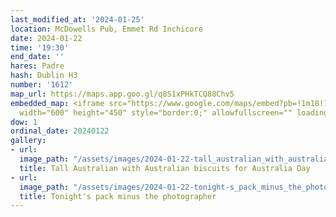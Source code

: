```yaml
---
last_modified_at: '2024-01-25'
location: McDowells Pub, Emmet Rd Inchicore
date: 2024-01-22
time: '19:30'
end_date: ''
hares: Padre
hash: Dublin H3
number: '1612'
map_url: https://maps.app.goo.gl/q8S1xPHkTCQ88Chv5
embedded_map: <iframe src="https://www.google.com/maps/embed?pb=!1m18!1m12!1m3!1d2382.1675029625912!2d-6.3167363000000005!3d53.3402577!2m3!1f0!2f0!3f0!3m2!1i1024!2i768!4f13.1!3m3!1m2!1s0x48670c59836ee8f7%3A0x90e2701a75e41bb5!2sMcDowells%20Pub!5e0!3m2!1sen!2sus!4v1705355600465!5m2!1sen!2sus"
  width="600" height="450" style="border:0;" allowfullscreen="" loading="lazy" referrerpolicy="no-referrer-when-downgrade"></iframe>
dow: 1
ordinal_date: 20240122
gallery:
- url:
  image_path: "/assets/images/2024-01-22-tall_australian_with_australian_biscuits_for_australia_day.jpeg"
  title: Tall Australian with Australian biscuits for Australia Day
- url:
  image_path: "/assets/images/2024-01-22-tonight-s_pack_minus_the_photographer.jpeg"
  title: Tonight's pack minus the photographer
---
```


